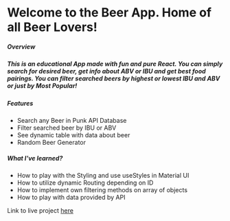 <h1>Welcome to the Beer App. Home of all Beer Lovers!</h1>

<h5>Overview<h5>

<p>This is an educational App made with fun and pure React. You can simply search for desired beer, get info about ABV or IBU and get best food pairings. You can filter searched beers by highest or lowest IBU and ABV or just by Most Popular!</p>

<h5>Features</h5>

 <ul>
  <li> Search any Beer in Punk API Database </li>
  <li> Filter searched beer by IBU or ABV</li>
  <li> See dynamic table with data about beer </li>
  <li> Random Beer Generator</li>
</ul>

<h5> What I've learned? </h5>

<ul>
  <li> How to play with the Styling and use useStyles in Material UI </li>
  <li> How to utilize dynamic Routing depending on ID </li>
  <li> How to implement own filtering methods on array of objects</li>
  <li> How to play with data provided by API </li>
</ul>

<p> Link to live project <a href='https://beerworldapp.web.app/'> here </a></p>
